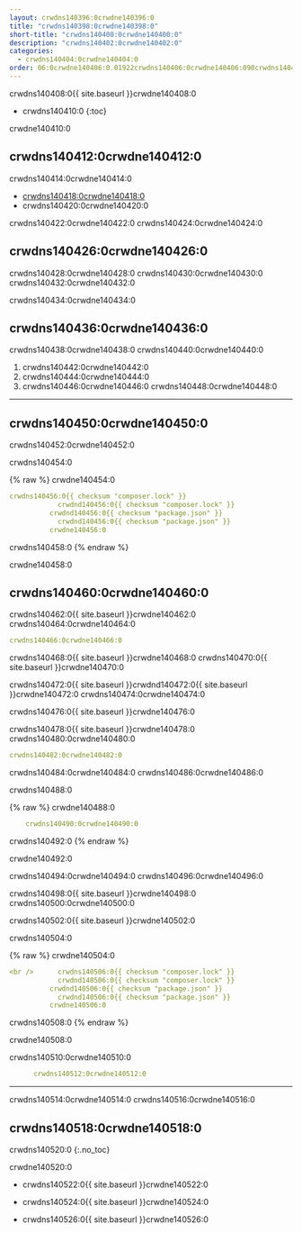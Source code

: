 ```yaml
---
layout: crwdns140396:0crwdne140396:0
title: "crwdns140398:0crwdne140398:0"
short-title: "crwdns140400:0crwdne140400:0"
description: "crwdns140402:0crwdne140402:0"
categories:
  - crwdns140404:0crwdne140404:0
order: 06:0crwdne140406:0.01922crwdns140406:0crwdne140406:090crwdns140406:0crwdne140406:0
---
```

crwdns140408:0{{ site.baseurl }}crwdne140408:0

- crwdns140410:0
{:toc}

crwdne140410:0

## crwdns140412:0crwdne140412:0

crwdns140414:0crwdne140414:0

- <a href="crwdns140416:0crwdne140416:0" target="_blank">crwdns140418:0crwdne140418:0</a>
- crwdns140420:0crwdne140420:0

crwdns140422:0crwdne140422:0 crwdns140424:0crwdne140424:0

## crwdns140426:0crwdne140426:0

crwdns140428:0crwdne140428:0 crwdns140430:0crwdne140430:0 crwdns140432:0crwdne140432:0

crwdns140434:0crwdne140434:0

## crwdns140436:0crwdne140436:0

crwdns140438:0crwdne140438:0 crwdns140440:0crwdne140440:0

1. crwdns140442:0crwdne140442:0
2. crwdns140444:0crwdne140444:0
3. crwdns140446:0crwdne140446:0 crwdns140448:0crwdne140448:0

* * *

## crwdns140450:0crwdne140450:0

crwdns140452:0crwdne140452:0

crwdns140454:0

{% raw %}
crwdne140454:0

```yaml
crwdns140456:0{{ checksum "composer.lock" }}
            crwdnd140456:0{{ checksum "composer.lock" }}
          crwdnd140456:0{{ checksum "package.json" }}
            crwdnd140456:0{{ checksum "package.json" }}
          crwdne140456:0    
```

crwdns140458:0
{% endraw %}

crwdne140458:0

## crwdns140460:0crwdne140460:0

crwdns140462:0{{ site.baseurl }}crwdne140462:0 crwdns140464:0crwdne140464:0

```yaml
crwdns140466:0crwdne140466:0
```

crwdns140468:0{{ site.baseurl }}crwdne140468:0 crwdns140470:0{{ site.baseurl }}crwdne140470:0

crwdns140472:0{{ site.baseurl }}crwdnd140472:0{{ site.baseurl }}crwdne140472:0 crwdns140474:0crwdne140474:0

crwdns140476:0{{ site.baseurl }}crwdne140476:0

crwdns140478:0{{ site.baseurl }}crwdne140478:0 crwdns140480:0crwdne140480:0

```yaml
crwdns140482:0crwdne140482:0 
```

crwdns140484:0crwdne140484:0 crwdns140486:0crwdne140486:0

crwdns140488:0

{% raw %}
crwdne140488:0

```yaml
    crwdns140490:0crwdne140490:0
```

crwdns140492:0
{% endraw %}

crwdne140492:0

crwdns140494:0crwdne140494:0 crwdns140496:0crwdne140496:0

crwdns140498:0{{ site.baseurl }}crwdne140498:0 crwdns140500:0crwdne140500:0

crwdns140502:0{{ site.baseurl }}crwdne140502:0

crwdns140504:0


{% raw %}
crwdne140504:0

```yaml
<br />      crwdns140506:0{{ checksum "composer.lock" }}
            crwdnd140506:0{{ checksum "composer.lock" }}
          crwdnd140506:0{{ checksum "package.json" }}
            crwdnd140506:0{{ checksum "package.json" }}
          crwdne140506:0
```

crwdns140508:0
{% endraw %}

crwdne140508:0

crwdns140510:0crwdne140510:0

```yaml
      crwdns140512:0crwdne140512:0
```

* * *

crwdns140514:0crwdne140514:0 crwdns140516:0crwdne140516:0

## crwdns140518:0crwdne140518:0

crwdns140520:0
{:.no_toc}

crwdne140520:0

- crwdns140522:0{{ site.baseurl }}crwdne140522:0

- crwdns140524:0{{ site.baseurl }}crwdne140524:0

- crwdns140526:0{{ site.baseurl }}crwdne140526:0